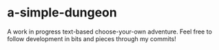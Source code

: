 # a-simple-dungeon

A work in progress text-based choose-your-own adventure. Feel free to follow development in bits and pieces through my commits!
